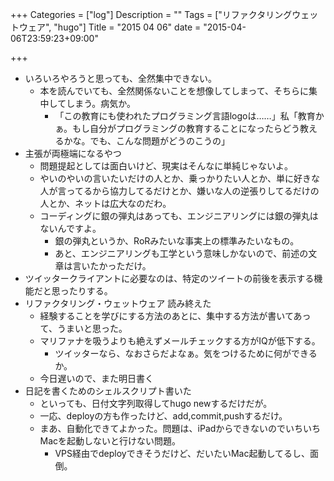 +++
Categories = ["log"]
Description = ""
Tags = ["リファクタリングウェットウェア", "hugo"]
Title = "2015 04 06"
date = "2015-04-06T23:59:23+09:00"

+++
* いろいろやろうと思っても、全然集中できない。
    * 本を読んでいても、全然関係ないことを想像してしまって、そちらに集中してしまう。病気か。
	    * 「この教育にも使われたプログラミング言語logoは……」私「教育かぁ。もし自分がプログラミングの教育することになったらどう教えるかな。でも、こんな問題がどうのこうの」
* 主張が両極端になるやつ
	* 問題提起としては面白いけど、現実はそんなに単純じゃないよ。
	* やいのやいの言いたいだけの人とか、乗っかりたい人とか、単に好きな人が言ってるから協力してるだけとか、嫌いな人の逆張りしてるだけの人とか、ネットは広大なのだわ。
	* コーディングに銀の弾丸はあっても、エンジニアリングには銀の弾丸はないんですよ。
		* 銀の弾丸というか、RoRみたいな事実上の標準みたいなもの。
		* あと、エンジニアリングも工学という意味しかないので、前述の文章は言いたかっただけ。
* ツイッタークライアントに必要なのは、特定のツイートの前後を表示する機能だと思ったりする。
* リファクタリング・ウェットウェア 読み終えた
    * 経験することを学びにする方法のあとに、集中する方法が書いてあって、うまいと思った。
    * マリファナを吸うよりも絶えずメールチェックする方がIQが低下する。
	    * ツイッターなら、なおさらだよなぁ。気をつけるために何ができるか。
	* 今日遅いので、また明日書く
* 日記を書くためのシェルスクリプト書いた
	* といっても、日付文字列取得してhugo newするだけだが。
	* 一応、deployの方も作ったけど、add,commit,pushするだけ。
	* まあ、自動化できてよかった。問題は、iPadからできないのでいちいちMacを起動しないと行けない問題。
		* VPS経由でdeployできそうだけど、だいたいMac起動してるし、面倒。